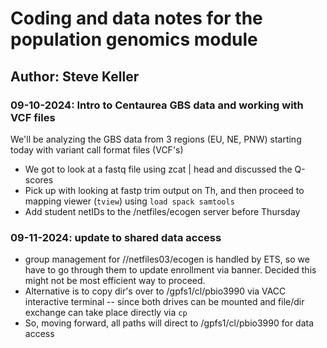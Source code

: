 # Coding and data notes for the population genomics module

## Author: Steve Keller

### 09-10-2024: Intro to Centaurea GBS data and working with VCF files

We'll be analyzing the GBS data from 3 regions (EU, NE, PNW) starting today with variant call format files (VCF's)

-   We got to look at a fastq file using zcat \| head and discussed the Q-scores
-   Pick up with looking at fastp trim output on Th, and then proceed to mapping viewer (`tview`) using `load spack samtools`
-   Add student netIDs to the /netfiles/ecogen server before Thursday

### 09-11-2024: update to shared data access

* group management for //netfiles03/ecogen is handled by ETS, so we have to go through them to update enrollment via banner.  Decided this might not be most efficient way to proceed.
* Alternative is to copy dir's over to /gpfs1/cl/pbio3990 via VACC interactive terminal -- since both drives can be mounted and file/dir exchange can take place directly via `cp`
* So, moving forward, all paths will direct to /gpfs1/cl/pbio3990 for data access
